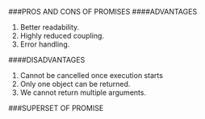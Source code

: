 ###PROS AND CONS OF PROMISES
####ADVANTAGES
1. Better readability.
2. Highly reduced coupling.
3. Error handling.

####DISADVANTAGES
1. Cannot be cancelled once execution starts
2. Only one object can be returned.
3. We cannot return multiple arguments.

###SUPERSET OF PROMISE

   
